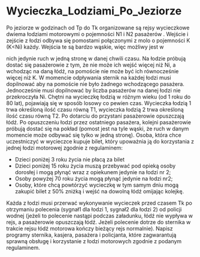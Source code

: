 # Wycieczka_Lodziami_Po_Jeziorze

Po jeziorze w godzinach od Tp do Tk organizowane są rejsy wycieczkowe dwiema łodziami
motorowymi o pojemności N1 i N2 pasażerów . Wejście i zejście z łodzi odbywa się pomostami
połączonymi z molo o pojemności K (K<Ni) każdy. Wejścia te są bardzo wąskie, więc możliwy jest w

nich jedynie ruch w jedną stronę w danej chwili czasu. Na łodzie próbują dostać się pasażerowie z
tym, że nie może ich wejść więcej niż Ni, a wchodząc na daną łódź, na pomoście nie może być ich
równocześnie więcej niż K. W momencie odpływania sternik na każdej łodzi musi dopilnować aby na
pomoście nie było żadnego wchodzącego pasażera. Jednocześnie musi dopilnować by liczba
pasażerów na danej łodzi nie przekroczyła Ni. Chętni na wycieczkę łodzią w różnym wieku (od 1 roku
do 80 lat), pojawiają się w sposób losowy co pewien czas.
Wycieczka łodzią 1 trwa określoną ilość czasu równą T1, wycieczka łodzią 2 trwa określoną ilość
czasu równą T2. Po dotarciu do przystani pasażerowie opuszczają łódź. Po opuszczeniu łodzi przez
ostatniego pasażera, kolejni pasażerowie próbują dostać się na pokład (pomost jest na tyle wąski, że
ruch w danym momencie może odbywać się tylko w jedną stronę).
Osoba, która chce uczestniczyć w wycieczce kupuje bilet, który upoważnia ją do korzystania z jednej
łodzi motorowej zgodnie z regulaminem:

- Dzieci poniżej 3 roku życia nie płacą za bilet
- Dzieci poniżej 15 roku życia muszą przebywać pod opieką osoby dorosłej i mogą płynąć
wraz z opiekunem jedynie na łodzi nr 2;
- Osoby powyżej 70 roku życia mogą płynąć jedynie na łodzi nr2;
- Osoby, które chcą powtórzyć wycieczkę w tym samym dniu mogą zakupić bilet z 50% zniżką
i wejść na dowolną łódź omijając kolejkę.

Każda z łodzi musi przerwać wykonywanie wycieczek przed czasem Tk po otrzymaniu polecenia
(sygnał1 dla łodzi 1, sygnał2 dla łodzi 2) od policji wodnej (jeżeli to polecenie nastąpi podczas
załadunku, łódź nie wypływa w rejs, a pasażerowie opuszczają łódź. Jeżeli polecenie dotrze do
sternika w trakcie rejsu łódź motorowa kończy bieżący rejs normalnie).
Napisz programy sternika, kasjera, pasażera i policjanta, które zagwarantują sprawną obsługę i
korzystanie z łodzi motorowych zgodnie z podanym regulaminem.

